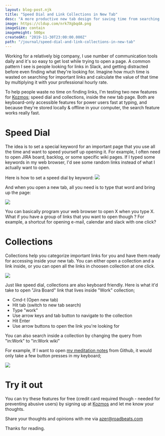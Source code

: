 ```yaml
---
layout: blog-post.njk
title: "Speed Dial and Link Collections in New Tab"
desc: "A more productive new tab design for saving time from searching important links"
image: https://cldup.com/nrk7XgbqdA.png
imageSize: contain
imageHeight: 500px
createdAt: "2019-11-30T23:00:00.000Z"
path: "/journal/speed-dial-and-link-collections-in-new-tab"
---
```


Working for a relatively big company, I use number of communication tools daily and it's so easy to get lost while trying to open a page. A common pattern I see is people looking for links in Slack, and getting distracted before even finding what they're looking for. Imagine how much time is wasted on searching for important links and calculate the value of that time by multiplying it with your professional hourly rate.

To help people waste no time on finding links, I'm testing two new features for [Kozmos](https://getkozmos.com); speed dial and collections, inside the new tab page. Both are keyboard-only accessible features for power users fast at typing, and because they're stored locally & offline in your computer, the search feature works really fast.

# Speed Dial

The idea is to set a special keyword for an important page that you use all the time and want to speed yourself up opening it. For example, I often need to open JIRA board, backlog, or some specific wiki pages. If I typed some keywords in my web browser, I'd see some random links instead of what I actually want to open.

Here is how to set a speed dial by keyword:
![](https://cldup.com/Mr1rgGaVNW.png)

And when you open a new tab, all you need is to type that word and bring up the page:

![](https://cldup.com/MWLBnM23mc.png)

You can basically program your web browser to open X when you type X. What if you have a group of links that you want to open though ? For example, a shortcut for opening e-mail, calendar and slack with one click?

# Collections

Collections help you categorize important links for you and have them ready for accessing inside your new tab. You can either open a collection and a link inside, or you can open all the links in choosen collection at one click.

![](https://cldup.com/0tOmrYJANJ.png)

Just like speed dial, collections are also keyboard friendly. Here is what it'd take to open "Jira Board" link that lives inside "Work" collection;

- Cmd-t (Open new tab)
- Hit tab (switch to new tab search)
- Type "work"
- Use arrow keys and tab button to navigate to the collection
- Hit Enter
- Use arrow buttons to open the link you're looking for

You can also search inside a collection by changing the query from "in:Work" to "in:Work wiki"

For example, If I want to open [my meditation notes](https://github.com/azer/notebook/blob/master/zen/meditation.md) from Github, it would only take a few button presses in my keyboard;

![](https://cldup.com/0syT7QpfSx.png)

# Try it out

You can try these features for free (credit card required though - needed for preventing abusive users) by signing up at [Kozmos](http://getkozmos.com) and let me know your thoughts.

Share your thoughts and opinions with me via [azer@roadbeats.com](mailto:azer@roadbeats.com)

Thanks for reading.
